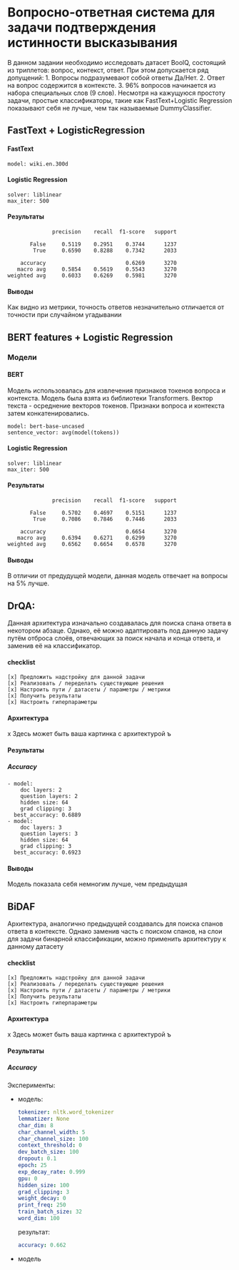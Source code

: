 # Вопросно-ответная система для задачи подтверждения истинности высказывания

В данном задании необходимо исследовать датасет BoolQ, состоящий из триплетов: вопрос, контекст, ответ. При этом допускается ряд допущений:
	1. Вопросы подразумевают собой ответы Да/Нет.
	2. Ответ на вопрос содержится в контексте.
	3. 96% вопросов начинается из набора специальных слов (9 слов).
Несмотря на кажущуюся простоту задачи, простые классификаторы, такие как FastText+Logistic Regression показывают себя не лучше, чем так называемые DummyClassifier.

## FastText + LogisticRegression

#### FastText
```
model: wiki.en.300d
```

#### Logistic Regression
```
solver: liblinear
max_iter: 500
```
#### Результаты
```
              precision    recall  f1-score   support

       False     0.5119    0.2951    0.3744      1237
        True     0.6590    0.8288    0.7342      2033

    accuracy                         0.6269      3270
   macro avg     0.5854    0.5619    0.5543      3270
weighted avg     0.6033    0.6269    0.5981      3270
```
#### Выводы
Как видно из метрики, точность ответов незначительно отличается от точности при случайном угадывании

## BERT features + Logistic Regression
### Модели
#### BERT
Модель использовалась для извлечения признаков токенов вопроса и контекста. 
Модель была взята из библиотеки Transformers. 
Вектор текста - осреднение векторов токенов.
Признаки вопроса и контекста затем конкатенировались.
```
model: bert-base-uncased
sentence_vector: avg(model(tokens))
```
#### Logistic Regression
```
solver: liblinear
max_iter: 500
```
####
#### Результаты
```
              precision    recall  f1-score   support

       False     0.5702    0.4697    0.5151      1237
        True     0.7086    0.7846    0.7446      2033

    accuracy                         0.6654      3270
   macro avg     0.6394    0.6271    0.6299      3270
weighted avg     0.6562    0.6654    0.6578      3270
```
#### Выводы
В отличии от предудущей модели, данная модель отвечает на вопросы на 5% лучше.
## DrQA:
Данная архитектура изначально создавалась для поиска спана ответа в некотором абзаце. Однако, её можно адаптировать под данную задачу путём отброса слоёв, отвечающих за поиск начала и конца ответа, и заменив её на классификатор.

#### checklist
	[x] Предложить надстройку для данной задачи
	[x] Реализовать / переделать существующие решения
	[x] Настроить пути / датасеты / параметры / метрики
	[x] Получить результаты
	[x] Настроить гиперпараметры

#### Архитектура
х Здесь может быть ваша картинка с архитектурой ъ

#### Результаты
##### Accuracy
```
- model:
    doc layers: 2
    question layers: 2
    hidden size: 64
    grad clipping: 3
  best_accuracy: 0.6889
- model:
    doc layers: 3
    question layers: 3
    hidden size: 64
    grad clipping: 3
  best_accuracy: 0.6923 
```
#### Выводы
Модель показала себя немногим лучше, чем предыдущая

## BiDAF

Архитектура, аналогично предыдущей создавалсь для поиска спанов ответа в контексте. Однако заменив часть с поиском спанов, на слои для задачи бинарной классификации, можно применить архитектуру к данному датасету

#### checklist
	[x] Предложить надстройку для данной задачи
	[x] Реализовать / переделать существующие решения
	[x] Настроить пути / датасеты / параметры / метрики
	[x] Получить результаты
	[x] Настроить гиперпараметры

#### Архитектура
х Здесь может быть ваша картинка с архитектурой ъ

#### Результаты
##### Accuracy
Эксперименты:
-   модель:
    ```yaml
    tokenizer: nltk.word_tokenizer
    lemmatizer: None
    char_dim: 8
    char_channel_width: 5
    char_channel_size: 100
    context_threshold: 0
    dev_batch_size: 100
    dropout: 0.1
    epoch: 25
    exp_decay_rate: 0.999
    gpu: 0
    hidden_size: 100
    grad_clipping: 3
    weight_decay: 0
    print_freq: 250
    train_batch_size: 32
    word_dim: 100
    ```
    результат: 
    ```yaml
    accuracy: 0.662
    ```
-   модель
    ```yaml
    
    ```